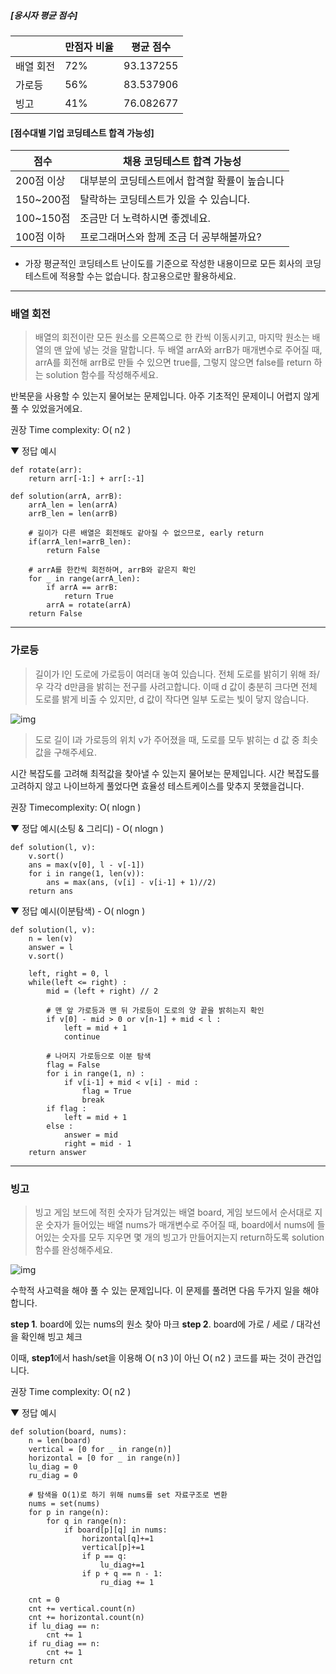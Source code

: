 ##### [응시자 평균 점수]

|           | 만점자 비율 | 평균 점수 |
| --------- | ----------- | --------- |
| 배열 회전 | 72%         | 93.137255 |
| 가로등    | 56%         | 83.537906 |
| 빙고      | 41%         | 76.082677 |

#### [점수대별 기업 코딩테스트 합격 가능성]

| 점수       | 채용 코딩테스트 합격 가능성                    |
| ---------- | ---------------------------------------------- |
| 200점 이상 | 대부분의 코딩테스트에서 합격할 확률이 높습니다 |
| 150~200점  | 탈락하는 코딩테스트가 있을 수 있습니다.        |
| 100~150점  | 조금만 더 노력하시면 좋겠네요.                 |
| 100점 이하 | 프로그래머스와 함께 조금 더 공부해볼까요?      |

- 가장 평균적인 코딩테스트 난이도를 기준으로 작성한 내용이므로 모든 회사의 코딩테스트에 적용할 수는 없습니다. 참고용으로만 활용하세요.

------

### 배열 회전

> 배열의 회전이란 모든 원소를 오른쪽으로 한 칸씩 이동시키고, 마지막 원소는 배열의 맨 앞에 넣는 것을 말합니다. 두 배열 arrA와 arrB가 매개변수로 주어질 때, arrA를 회전해 arrB로 만들 수 있으면 true를, 그렇지 않으면 false를 return 하는 solution 함수를 작성해주세요.

반복문을 사용할 수 있는지 물어보는 문제입니다. 아주 기초적인 문제이니 어렵지 않게 풀 수 있었을거에요.

권장 Time complexity: O( n2 )

▼ 정답 예시

```
def rotate(arr):
    return arr[-1:] + arr[:-1]

def solution(arrA, arrB):
    arrA_len = len(arrA)
    arrB_len = len(arrB)

    # 길이가 다른 배열은 회전해도 같아질 수 없으므로, early return
    if(arrA_len!=arrB_len):
        return False

    # arrA를 한칸씩 회전하며, arrB와 같은지 확인
    for _ in range(arrA_len):
        if arrA == arrB:
            return True
        arrA = rotate(arrA)
    return False
```

------

### 가로등

> 길이가 l인 도로에 가로등이 여러대 놓여 있습니다. 전체 도로를 밝히기 위해 좌/우 각각 d만큼을 밝히는 전구를 사려고합니다. 이때 d 값이 충분히 크다면 전체 도로를 밝게 비출 수 있지만, d 값이 작다면 일부 도로는 빛이 닿지 않습니다.

![img](https://res.cloudinary.com/df5yiyxog/image/upload/c_scale,w_450/v1500617953/%EA%B0%80%EB%A1%9C%EB%93%B1_%EC%95%88%EC%A0%95%EB%8B%B5_hcxgr2.png)

> 도로 길이 l과 가로등의 위치 v가 주어졌을 때, 도로를 모두 밝히는 d 값 중 최솟값을 구해주세요.

시간 복잡도를 고려해 최적값을 찾아낼 수 있는지 물어보는 문제입니다. 시간 복잡도를 고려하지 않고 나이브하게 풀었다면 효율성 테스트케이스를 맞추지 못했을겁니다.

권장 Timecomplexity: O( nlogn )

▼ 정답 예시(소팅 & 그리디) - O( nlogn )

```
def solution(l, v):
    v.sort()
    ans = max(v[0], l - v[-1])
    for i in range(1, len(v)):
        ans = max(ans, (v[i] - v[i-1] + 1)//2)
    return ans
```

▼ 정답 예시(이분탐색) - O( nlogn )

```
def solution(l, v):    
    n = len(v)
    answer = l
    v.sort()

    left, right = 0, l
    while(left <= right) :
        mid = (left + right) // 2

        # 맨 앞 가로등과 맨 뒤 가로등이 도로의 양 끝을 밝히는지 확인
        if v[0] - mid > 0 or v[n-1] + mid < l :
            left = mid + 1
            continue

        # 나머지 가로등으로 이분 탐색
        flag = False
        for i in range(1, n) :
            if v[i-1] + mid < v[i] - mid :
                flag = True
                break
        if flag :
            left = mid + 1
        else :
            answer = mid 
            right = mid - 1
    return answer
```

------

### 빙고

> 빙고 게임 보드에 적힌 숫자가 담겨있는 배열 board, 게임 보드에서 순서대로 지운 숫자가 들어있는 배열 nums가 매개변수로 주어질 때, board에서 nums에 들어있는 숫자를 모두 지우면 몇 개의 빙고가 만들어지는지 return하도록 solution함수를 완성해주세요.

![img](https://res.cloudinary.com/dpxurmkij/image/upload/c_scale,w_350/v1496257283/%EB%B9%99%EA%B3%A0_xibpii.png)

수학적 사고력을 해야 풀 수 있는 문제입니다. 이 문제를 풀려면 다음 두가지 일을 해야합니다.

**step 1**. board에 있는 nums의 원소 찾아 마크
**step 2**. board에 가로 / 세로 / 대각선을 확인해 빙고 체크

이때, **step1**에서 hash/set을 이용해 O( n3 )이 아닌 O( n2 ) 코드를 짜는 것이 관건입니다.

권장 Time complexity: O( n2 )

▼ 정답 예시

```
def solution(board, nums):
    n = len(board)
    vertical = [0 for _ in range(n)]
    horizontal = [0 for _ in range(n)]
    lu_diag = 0
    ru_diag = 0

    # 탐색을 O(1)로 하기 위해 nums를 set 자료구조로 변환
    nums = set(nums)
    for p in range(n):
        for q in range(n):
            if board[p][q] in nums:
                horizontal[q]+=1
                vertical[p]+=1
                if p == q:
                    lu_diag+=1
                if p + q == n - 1:
                    ru_diag += 1

    cnt = 0
    cnt += vertical.count(n)
    cnt += horizontal.count(n)
    if lu_diag == n:
        cnt += 1
    if ru_diag == n:
        cnt += 1
    return cnt
```